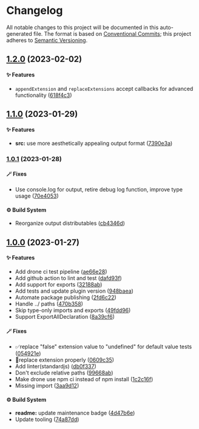 # Changelog

All notable changes to this project will be documented in this auto-generated
file. The format is based on [Conventional Commits][1];
this project adheres to [Semantic Versioning][2].

## [1.2.0][3] (2023-02-02)

#### ✨ Features

- `appendExtension` and `replaceExtensions` accept callbacks for advanced functionality ([618f4c3][4])

## [1.1.0][5] (2023-01-29)

#### ✨ Features

- **src:** use more aesthetically appealing output format ([7390e3a][6])

### [1.0.1][7] (2023-01-28)

#### 🪄 Fixes

- Use console.log for output, retire debug log function, improve type usage ([70e4053][8])

#### ⚙️ Build System

- Reorganize output distributables ([cb4346d][9])

## [1.0.0][10] (2023-01-27)

#### ✨ Features

- Add drone ci test pipeline ([ae66e28][11])
- Add github action to lint and test ([dafd93f][12])
- Add support for exports ([32188ab][13])
- Add tests and update plugin version ([948baea][14])
- Automate package publishing ([2fd6c22][15])
- Handle ../ paths ([470b358][16])
- Skip type-only imports and exports ([49fdd96][17])
- Support ExportAllDeclaration ([8a39cf6][18])

#### 🪄 Fixes

- ✅replace "false" extension value to "undefined" for default value tests ([054921e][19])
- 🐛replace extension properly ([0609c35][20])
- Add linter(standardjs) ([db0f337][21])
- Don't exclude relative paths ([99668ab][22])
- Make drone use npm ci instead of npm install ([1c2c16f][23])
- Missing import ([3aa9d12][24])

#### ⚙️ Build System

- **readme:** update maintenance badge ([4d47b6e][25])
- Update tooling ([74a87dd][26])

[1]: https://conventionalcommits.org
[2]: https://semver.org
[3]: https://github.com/Xunnamius/babel-plugin-transform-rewrite-imports/compare/v1.1.0...v1.2.0
[4]: https://github.com/Xunnamius/babel-plugin-transform-rewrite-imports/commit/618f4c3a161b526b09bcb5ba5f0eee81058a75bd
[5]: https://github.com/Xunnamius/babel-plugin-transform-rewrite-imports/compare/v1.0.1...v1.1.0
[6]: https://github.com/Xunnamius/babel-plugin-transform-rewrite-imports/commit/7390e3adfea60a3ff0dc03b23f01d15467bc0ef2
[7]: https://github.com/Xunnamius/babel-plugin-transform-rewrite-imports/compare/v1.0.0...v1.0.1
[8]: https://github.com/Xunnamius/babel-plugin-transform-rewrite-imports/commit/70e405373905799a7cc565d841f585fe87f12a26
[9]: https://github.com/Xunnamius/babel-plugin-transform-rewrite-imports/commit/cb4346dc02e9df632acf7ac734f85c5c76c6d51d
[10]: https://github.com/Xunnamius/babel-plugin-transform-rewrite-imports/compare/32188ab1317f1936e364d98658ff915f5d4dafd3...v1.0.0
[11]: https://github.com/Xunnamius/babel-plugin-transform-rewrite-imports/commit/ae66e28d2ff61c1207bfa65c37a6541031c9504d
[12]: https://github.com/Xunnamius/babel-plugin-transform-rewrite-imports/commit/dafd93fd33a5aab03734e64619ec84161ac42d73
[13]: https://github.com/Xunnamius/babel-plugin-transform-rewrite-imports/commit/32188ab1317f1936e364d98658ff915f5d4dafd3
[14]: https://github.com/Xunnamius/babel-plugin-transform-rewrite-imports/commit/948baeab189090375faf956397c370b62abc555a
[15]: https://github.com/Xunnamius/babel-plugin-transform-rewrite-imports/commit/2fd6c22cf181baa83e8c6eac2fbdd6653f57b423
[16]: https://github.com/Xunnamius/babel-plugin-transform-rewrite-imports/commit/470b358a0d749c1cee3ab0f3f5b649d3f05490ed
[17]: https://github.com/Xunnamius/babel-plugin-transform-rewrite-imports/commit/49fdd9684668b8437bd11c4c5f03b40c1af50acd
[18]: https://github.com/Xunnamius/babel-plugin-transform-rewrite-imports/commit/8a39cf60884d430c70be94183e70d11e25bb4ecd
[19]: https://github.com/Xunnamius/babel-plugin-transform-rewrite-imports/commit/054921ee3cacd13a60a1837c4ab302310a5c1422
[20]: https://github.com/Xunnamius/babel-plugin-transform-rewrite-imports/commit/0609c3524352763f743f9d3994f9e22847c28971
[21]: https://github.com/Xunnamius/babel-plugin-transform-rewrite-imports/commit/db0f337812e99cfd58c56d5f1fe3a320e60892e7
[22]: https://github.com/Xunnamius/babel-plugin-transform-rewrite-imports/commit/99668ab304703adcb329b60ff3ef29a88f5d3aad
[23]: https://github.com/Xunnamius/babel-plugin-transform-rewrite-imports/commit/1c2c16f27e37a8376acd50799f07e8ae00e88d73
[24]: https://github.com/Xunnamius/babel-plugin-transform-rewrite-imports/commit/3aa9d12066bd8469beee641a9d79007bacc1dd41
[25]: https://github.com/Xunnamius/babel-plugin-transform-rewrite-imports/commit/4d47b6e0b2e9892aa563a525ed61e9a5087c59bf
[26]: https://github.com/Xunnamius/babel-plugin-transform-rewrite-imports/commit/74a87ddcaeb6a3fae6ebeb0376910e1ad4408784
